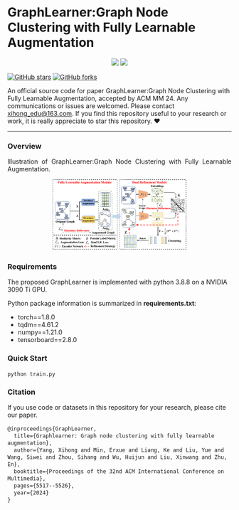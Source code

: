 [stars-img]: https://img.shields.io/github/stars/xihongyang1999/GraphLearner?color=yellow
[stars-url]: https://github.com/xihongyang1999/GraphLearner/stargazers
[fork-img]: https://img.shields.io/github/forks/xihongyang1999/GraphLearner?color=lightblue&label=fork
[fork-url]: https://github.com/xihongyang1999/GraphLearner/network/members
[visitors-img]: https://visitor-badge.glitch.me/badge?page_id=xihongyang.1999.GraphLearner/
[adgc-url]: https://github.com/xihongyang1999/GraphLearner

# GraphLearner:Graph Node Clustering with Fully Learnable Augmentation

<p align="center">   
    <a href="https://pytorch.org/" alt="PyTorch">
      <img src="https://img.shields.io/badge/PyTorch-%23EE4C2C.svg?e&logo=PyTorch&logoColor=white" /></a>
    <a href="https://www.acmmm2024.org" alt="Conference">
        <img src="https://img.shields.io/badge/ACM MM'24-brightgreen" /></a>
<p/>


[![GitHub stars][stars-img]][stars-url]
[![GitHub forks][fork-img]][fork-url]


An official source code for paper GraphLearner:Graph Node Clustering with Fully Learnable Augmentation, accepted by ACM MM 24. Any communications or issues are welcomed. Please contact xihong_edu@163.com. If you find this repository useful to your research or work, it is really appreciate to star this repository. :heart:

-------------

### Overview

<p align = "justify"> 
 Illustration of GraphLearner:Graph Node Clustering with Fully Learnable Augmentation. 
</p>
<div  align="center">    
    <img src="./assets/GraphLearner.png" width=60%/>
</div>






### Requirements

The proposed GraphLearner is implemented with python 3.8.8 on a NVIDIA 3090 Ti GPU. 

Python package information is summarized in **requirements.txt**:

- torch==1.8.0
- tqdm==4.61.2
- numpy==1.21.0
- tensorboard==2.8.0



### Quick Start

```
python train.py 
```



### Citation

If you use code or datasets in this repository for your research, please cite our paper.

```
@inproceedings{GraphLearner,
  title={Graphlearner: Graph node clustering with fully learnable augmentation},
  author={Yang, Xihong and Min, Erxue and Liang, Ke and Liu, Yue and Wang, Siwei and Zhou, Sihang and Wu, Huijun and Liu, Xinwang and Zhu, En},
  booktitle={Proceedings of the 32nd ACM International Conference on Multimedia},
  pages={5517--5526},
  year={2024}
}

```



```



